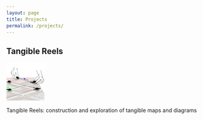 ```yaml
---
layout: page
title: Projects
permalink: /projects/
---
```


## Tangible Reels

<img class="picture" src="/assets/thumbnail.png">

Tangible Reels: construction and exploration of tangible maps and diagrams

